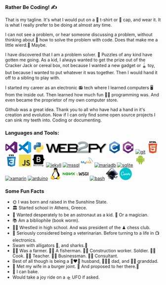 ### Rather Be Coding! ✍

That is my tagline. It's what I would put on a 👕 t-shirt or 🧢 cap, and wear it. It is what I really prefer to be doing at almost any time.

I can not see a problem, or hear someone discussing a problem, without thinking about 🤔 how to solve the problem with code. Does that make me a little wierd.🤪 Maybe.

I have discovered that I am a problem solver. 🧩 Puzzles of any kind have gotten me going. As a kid, I always wanted to get the prize out of the Cracker Jack or cereal box, not because I wanted a new gadget or 🪀 toy, but because I wanted to put whatever it was together. Then I would hand it off to a sibling to play with.

I started my career as an electronic 📻 tech where I learned computers 🖥 from the inside out. Then learned how much fun 👨‍💻 programming was. And even became the proprietor of my own computer store.

Github was a great idea. Thank you to all who have had a hand in it's creation and evolution. Now if I can only find some open source projects I can sink my teeth into. Coding or documenting.

<h3 align="left">Languages and Tools:</h3>
<p align="left">
  <a href="https://visualstudio.microsoft.com/" target="_blank" rel="noreferrer"> <img src="https://raw.githubusercontent.com/devicons/devicon/master/icons/visualstudio/visualstudio-plain.svg" alt="visualstudio" width="40" height="40"/></a>
  <a href="https://code.visualstudio.com/" target="_blank" rel="noreferrer"> <img src="https://raw.githubusercontent.com/devicons/devicon/master/icons/vscode/vscode-original.svg" alt="vscode" width="40" height="40"/></a>
  <a href="https://www.python.org" target="_blank" rel="noreferrer"> <img src="https://raw.githubusercontent.com/devicons/devicon/master/icons/python/python-original.svg" alt="python" width="40" height="40"/></a>
  <a href="http://www.web2py.com/init/default/index" target="_blank" rel="noreferrer"> <img src="assets/images/web2py.png" alt="web2py" height="40"/></a>
  <a href="https://www.cprogramming.com/" target="_blank" rel="noreferrer"> <img src="https://raw.githubusercontent.com/devicons/devicon/master/icons/c/c-original.svg" alt="c" width="40" height="40"/></a>
  <a href="https://www.w3schools.com/cs/" target="_blank" rel="noreferrer"> <img src="https://raw.githubusercontent.com/devicons/devicon/master/icons/csharp/csharp-original.svg" alt="csharp" width="40" height="40"/></a>
  <a href="https://git-scm.com/" target="_blank" rel="noreferrer"> <img src="https://www.vectorlogo.zone/logos/git-scm/git-scm-icon.svg" alt="git" width="40" height="40"/></a>
  <a href="https://www.w3.org/html/" target="_blank" rel="noreferrer"> <img src="https://raw.githubusercontent.com/devicons/devicon/master/icons/html5/html5-original-wordmark.svg" alt="html5" width="40" height="40"/></a>
  <a href="https://www.w3schools.com/css/" target="_blank" rel="noreferrer"> <img src="https://raw.githubusercontent.com/devicons/devicon/master/icons/css3/css3-original-wordmark.svg" alt="css3" width="40" height="40"/></a>
  <a href="https://developer.mozilla.org/en-US/docs/Web/JavaScript" target="_blank" rel="noreferrer"> <img src="https://raw.githubusercontent.com/devicons/devicon/master/icons/javascript/javascript-original.svg" alt="javascript" width="40" height="40"/></a>
  <a href="https://getbootstrap.com" target="_blank" rel="noreferrer"> <img src="https://raw.githubusercontent.com/devicons/devicon/master/icons/bootstrap/bootstrap-plain-wordmark.svg" alt="bootstrap" width="40" height="40"/></a>
  <a href="https://jekyllrb.com/" target="_blank" rel="noreferrer"> <img src="https://www.vectorlogo.zone/logos/jekyllrb/jekyllrb-icon.svg" alt="jekyll" width="40" height="40"/></a>
  <a href="https://www.microsoft.com/en-us/sql-server" target="_blank" rel="noreferrer"> <img src="https://www.svgrepo.com/show/303229/microsoft-sql-server-logo.svg" alt="mssql" width="40" height="40"/></a>
  <a href="https://www.mysql.com/" target="_blank" rel="noreferrer"> <img src="https://raw.githubusercontent.com/devicons/devicon/master/icons/mysql/mysql-original-wordmark.svg" alt="mysql" width="40" height="40"/></a>
  <a href="https://mariadb.org/" target="_blank" rel="noreferrer"> <img src="https://www.vectorlogo.zone/logos/mariadb/mariadb-icon.svg" alt="mariadb" width="40" height="40"/></a>
  <a href="https://www.sqlite.org/" target="_blank" rel="noreferrer"> <img src="https://www.vectorlogo.zone/logos/sqlite/sqlite-icon.svg" alt="sqlite" width="40" height="40"/></a>
  <a href="https://developer.android.com" target="_blank" rel="noreferrer"> <img src="https://raw.githubusercontent.com/devicons/devicon/master/icons/android/android-original-wordmark.svg" alt="android" width="40" height="40"/></a>
  <a href="https://dotnet.microsoft.com/apps/xamarin" target="_blank" rel="noreferrer"> <img src="https://raw.githubusercontent.com/detain/svg-logos/780f25886640cef088af994181646db2f6b1a3f8/svg/xamarin.svg" alt="xamarin" width="40" height="40"/></a>
  <a href="https://www.arduino.cc/" target="_blank" rel="noreferrer"> <img src="https://cdn.worldvectorlogo.com/logos/arduino-1.svg" alt="arduino" width="40" height="40"/></a>
  <a href="https://www.linux.org/" target="_blank" rel="noreferrer"> <img src="https://raw.githubusercontent.com/devicons/devicon/master/icons/linux/linux-original.svg" alt="linux" width="40" height="40"/></a>
  <a href="https://www.nginx.com" target="_blank" rel="noreferrer"> <img src="https://raw.githubusercontent.com/devicons/devicon/master/icons/nginx/nginx-original.svg" alt="nginx" width="40" height="40"/></a>
  <a href="https://uwsgi-docs.readthedocs.io/en/latest/" target="_blank" rel="noreferrer"> <img src="https://raw.githubusercontent.com/devicons/devicon/master/icons/uwsgi/uwsgi-original.svg" alt="uwsgi" width="40" height="40"/></a>
  <a href="https://www.gnu.org/software/bash/" target="_blank" rel="noreferrer"> <img src="https://www.vectorlogo.zone/logos/gnu_bash/gnu_bash-icon.svg" alt="bash" width="40" height="40"/></a>
  <a href="https://inkscape.org/" target="_blank" rel="noreferrer"> <img src="https://raw.githubusercontent.com/devicons/devicon/master/icons/inkscape/inkscape-original.svg" alt="inkscape" width="40" height="40"/></a>
  <a href="https://www.canva.com/" target="_blank" rel="noreferrer"> <img src="https://raw.githubusercontent.com/devicons/devicon/master/icons/canva/canva-original.svg" alt="canva" width="40" height="40"/></a>
</p>


### Some Fun Facts

- 🌞 I was born and raised in the Sunshine State.
- 🏛 Started school in Athens, Greece.
- 🚀 Wanted desperately to be an astronaut as a kid. 🎩 Or a magician.
- 📚 Am a bibliophile (book worm).
- 🤼‍♂️ Wrestled in high school. And was president of the ♟ chess club.
- 🐶 Seriously considered being a veterinarian. Before turning to a life in 📺 electronics.
- Swam with alligators 🐊, and sharks.🦈
- 👨‍🌾 Was a farmer. 🎣🦐 A fisherman. 👷‍♂️ Construction worker.  Soldier. 👨‍🍳 Cook. 👨‍🏫 Teacher. 👨‍💼 Businessman. 👨‍💻 Consultant.
- Best of all though is being a 👩‍❤️‍👨 husband, 👨‍👧‍👦 dad, and 👨‍🦳 granddad.
- 🍔 Met my wife in a burger joint. 👫 And proposed to her there.👰
- 🥧 I can bake.
- Would take a joy ride on a 🛸 UFO if asked.

<!--
**dan-carroll/dan-carroll** is a ✨ _special_ ✨ repository because its `README.md` (this file) appears on your GitHub profile.

Here are some ideas to get you started:

- 🔭 I’m currently working on ...
- 🌱 I’m currently learning ...
- 👯 I’m looking to collaborate on ...
- 🤔 I’m looking for help with ...
- 💬 Ask me about ...
- 📫 How to reach me: ...
- 😄 Pronouns: ...
- ⚡ Fun fact: ...
-->
